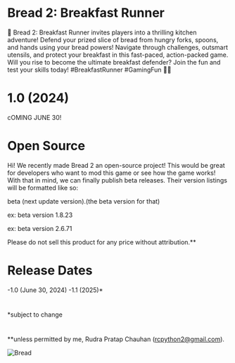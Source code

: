 # Bread 2: Breakfast Runner

🍞 Bread 2: Breakfast Runner invites players into a thrilling kitchen adventure! Defend your prized slice of bread from hungry forks, spoons, and hands using your bread powers!  Navigate through challenges, outsmart utensils, and protect your breakfast in this fast-paced, action-packed game. Will you rise to become the ultimate breakfast defender? Join the fun and test your skills today! #BreakfastRunner #GamingFun 🥄🔥

# 1.0 (2024)

cOMING JUNE 30!

# Open Source

Hi! We recently made Bread 2 an open-source project! This would be great for developers who want to mod this game or see how the game works! With that in mind, we can finally publish beta releases. Their version listings will be formatted like so:

  beta (next update version).(the beta version for that)
  
  ex:
  beta version 1.8.23
  
  ex:
  beta version 2.6.71

Please do not sell this product for any price without attribution.**

# Release Dates

-1.0 (June 30, 2024)
-1.1 (2025)*


#

*subject to change
#
**unless permitted by me, Rudra Pratap Chauhan (rcpython2@gmail.com).

![Bread](https://github.com/rudrac19/BreadBreakfastRunner/assets/97199437/d693fbdc-a047-44f2-8793-7f27172f09c8)
